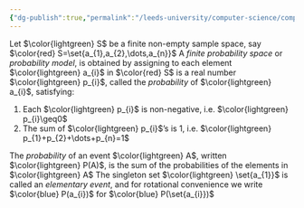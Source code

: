```yaml
---
{"dg-publish":true,"permalink":"/leeds-university/computer-science/compulsory-modules/discrete-mathematics/discrete-probability-theory/2-1-finite-probability-spaces/"}
---
```


Let $\color{lightgreen} S$ be a finite non-empty sample space, say $\color{red} S=\set{a_{1},a_{2},\dots,a_{n}}$
A *finite probability space* or *probability model*, is obtained by assigning to each element $\color{lightgreen} a_{i}$ in $\color{red} S$ is a real number $\color{lightgreen} p_{i}$, called the *probability* of $\color{lightgreen} a_{i}$, satisfying:
1. Each $\color{lightgreen} p_{i}$ is non-negative, i.e. $\color{lightgreen} p_{i}\geq0$
2. The sum of $\color{lightgreen} p_{i}$’s is 1, i.e. $\color{lightgreen} p_{1}+p_{2}+\dots+p_{n}=1$

The *probability* of an event $\color{lightgreen} A$, written $\color{lightgreen} P(A)$, is the sum of the probabilities of the elements in $\color{lightgreen} A$
The singleton set $\color{lightgreen} \set{a_{1}}$ is called an *elementary event*, and for rotational convenience we write $\color{blue} P(a_{i})$ for $\color{blue} P(\set{a_{i}})$
